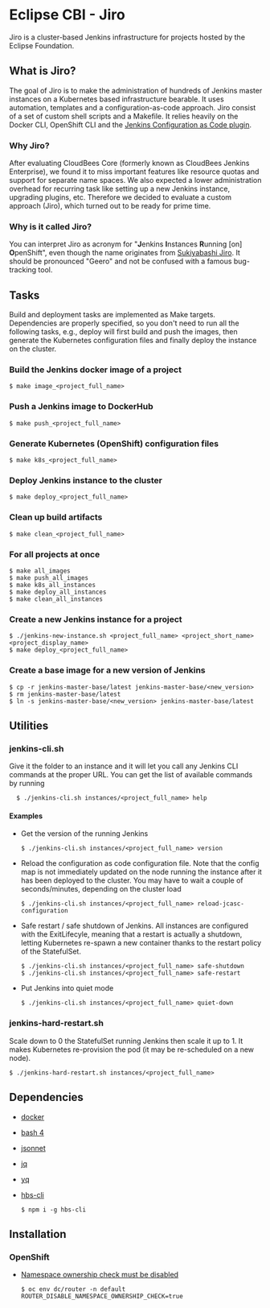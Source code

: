 # Eclipse CBI - Jiro

Jiro is a cluster-based Jenkins infrastructure for projects hosted by the Eclipse Foundation.

## What is Jiro?
The goal of Jiro is to make the administration of hundreds of Jenkins master instances on a Kubernetes based infrastructure bearable. It uses automation, templates and a configuration-as-code approach. Jiro consist of a set of custom shell scripts and a Makefile. It relies heavily on the Docker CLI, OpenShift CLI and the [Jenkins Configuration as Code plugin](https://jenkins.io/projects/jcasc/).

### Why Jiro?
After evaluating CloudBees Core (formerly known as CloudBees Jenkins Enterprise), we found it to miss important features like resource quotas and support for separate name spaces. We also expected a lower administration overhead for recurring task like setting up a new Jenkins instance, upgrading plugins, etc. Therefore we decided to evaluate a custom approach (Jiro), which turned out to be ready for prime time.

### Why is it called Jiro?
You can interpret Jiro as acronym for "**J**enkins **I**nstances **R**unning \[on\] **O**penShift", even though the name originates from [Sukiyabashi Jiro](https://en.wikipedia.org/wiki/Sukiyabashi_Jiro). It should be pronounced "Geero" and not be confused with a famous bug-tracking tool.

## Tasks

Build and deployment tasks are implemented as Make targets. Dependencies are properly specified, so you don't need to run all the following tasks, e.g., deploy will first build and push the images, then generate the Kubernetes configuration files and finally deploy the instance on the cluster.

### Build the Jenkins docker image of a project

    $ make image_<project_full_name>

### Push a Jenkins image to DockerHub

    $ make push_<project_full_name>

### Generate Kubernetes (OpenShift) configuration files

    $ make k8s_<project_full_name>

### Deploy Jenkins instance to the cluster

    $ make deploy_<project_full_name>

### Clean up build artifacts

    $ make clean_<project_full_name>

### For all projects at once

    $ make all_images
    $ make push_all_images
    $ make k8s_all_instances
    $ make deploy_all_instances
    $ make clean_all_instances

### Create a new Jenkins instance for a project

    $ ./jenkins-new-instance.sh <project_full_name> <project_short_name> <project_display_name>
    $ make deploy_<project_full_name>

### Create a base image for a new version of Jenkins

    $ cp -r jenkins-master-base/latest jenkins-master-base/<new_version>
    $ rm jenkins-master-base/latest
    $ ln -s jenkins-master-base/<new_version> jenkins-master-base/latest

## Utilities

### jenkins-cli.sh

Give it the folder to an instance and it will let you call any Jenkins CLI commands at the proper URL. You can get the list of available commands by running

      $ ./jenkins-cli.sh instances/<project_full_name> help

#### Examples

* Get the version of the running Jenkins

      $ ./jenkins-cli.sh instances/<project_full_name> version

* Reload the configuration as code configuration file. Note that the config map is not immediately updated on the node running the instance after it has been deployed to the cluster. You may have to wait a couple of seconds/minutes, depending on the cluster load

      $ ./jenkins-cli.sh instances/<project_full_name> reload-jcasc-configuration

* Safe restart / safe shutdown of Jenkins. All instances are configured with the ExitLifecyle, meaning that a restart is actually a shutdown, letting Kubernetes re-spawn a new container thanks to the restart policy of the StatefulSet.

      $ ./jenkins-cli.sh instances/<project_full_name> safe-shutdown
      $ ./jenkins-cli.sh instances/<project_full_name> safe-restart

* Put Jenkins into quiet mode

      $ ./jenkins-cli.sh instances/<project_full_name> quiet-down

### jenkins-hard-restart.sh

Scale down to 0 the StatefulSet running Jenkins then scale it up to 1. It makes Kubernetes re-provision the pod (it may be re-scheduled on a new node).

    $ ./jenkins-hard-restart.sh instances/<project_full_name>

## Dependencies

* [docker](https://www.docker.com)
* [bash 4](https://www.gnu.org/software/bash/)
* [jsonnet](https://github.com/google/jsonnet/)
* [jq](https://stedolan.github.io/jq/)
* [yq](https://mikefarah.github.io/yq/)
* [hbs-cli](https://www.npmjs.com/package/hbs-cli)

      $ npm i -g hbs-cli

## Installation

### OpenShift

* [Namespace ownership check must be disabled](https://docs.openshift.com/container-platform/3.9/architecture/networking/routes.html#disable-namespace-ownership-check)

      $ oc env dc/router -n default ROUTER_DISABLE_NAMESPACE_OWNERSHIP_CHECK=true
